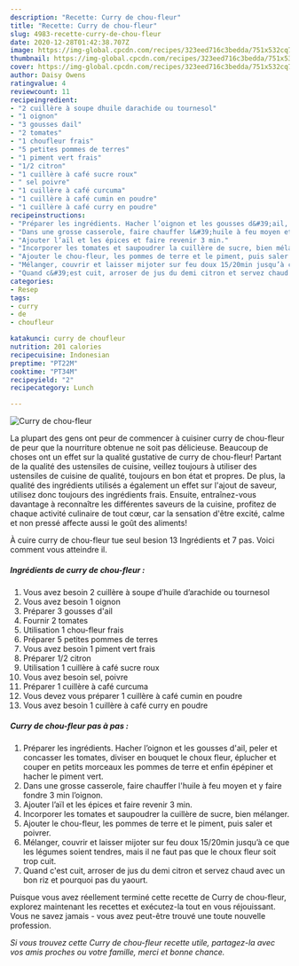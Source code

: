 ```yaml
---
description: "Recette: Curry de chou-fleur"
title: "Recette: Curry de chou-fleur"
slug: 4983-recette-curry-de-chou-fleur
date: 2020-12-28T01:42:38.707Z
image: https://img-global.cpcdn.com/recipes/323eed716c3bedda/751x532cq70/curry-de-chou-fleur-photo-principale-de-la-recette.jpg
thumbnail: https://img-global.cpcdn.com/recipes/323eed716c3bedda/751x532cq70/curry-de-chou-fleur-photo-principale-de-la-recette.jpg
cover: https://img-global.cpcdn.com/recipes/323eed716c3bedda/751x532cq70/curry-de-chou-fleur-photo-principale-de-la-recette.jpg
author: Daisy Owens
ratingvalue: 4
reviewcount: 11
recipeingredient:
- "2 cuillère à soupe dhuile darachide ou tournesol"
- "1 oignon"
- "3 gousses dail"
- "2 tomates"
- "1 choufleur frais"
- "5 petites pommes de terres"
- "1 piment vert frais"
- "1/2 citron"
- "1 cuillère à café sucre roux"
- " sel poivre"
- "1 cuillère à café curcuma"
- "1 cuillère à café cumin en poudre"
- "1 cuillère à café curry en poudre"
recipeinstructions:
- "Préparer les ingrédients. Hacher l’oignon et les gousses d&#39;ail, peler et concasser les tomates, diviser en bouquet le choux fleur, éplucher et couper en petits morceaux les pommes de terre et enfin épépiner et hacher le piment vert."
- "Dans une grosse casserole, faire chauffer l&#39;huile à feu moyen et y faire fondre 3 min l’oignon."
- "Ajouter l’aïl et les épices et faire revenir 3 min."
- "Incorporer les tomates et saupoudrer la cuillère de sucre, bien mélanger."
- "Ajouter le chou-fleur, les pommes de terre et le piment, puis saler et poivrer."
- "Mélanger, couvrir et laisser mijoter sur feu doux 15/20min jusqu’à ce que les légumes soient tendres, mais il ne faut pas que le choux fleur soit trop cuit."
- "Quand c&#39;est cuit, arroser de jus du demi citron et servez chaud avec un bon riz et pourquoi pas du yaourt."
categories:
- Resep
tags:
- curry
- de
- choufleur

katakunci: curry de choufleur 
nutrition: 201 calories
recipecuisine: Indonesian
preptime: "PT22M"
cooktime: "PT34M"
recipeyield: "2"
recipecategory: Lunch

---
```



![Curry de chou-fleur](https://img-global.cpcdn.com/recipes/323eed716c3bedda/751x532cq70/curry-de-chou-fleur-photo-principale-de-la-recette.jpg)

La plupart des gens ont peur de commencer à cuisiner curry de chou-fleur de peur que la nourriture obtenue ne soit pas délicieuse. Beaucoup de choses ont un effet sur la qualité gustative de curry de chou-fleur! Partant de la qualité des ustensiles de cuisine, veillez toujours à utiliser des ustensiles de cuisine de qualité, toujours en bon état et propres. De plus, la qualité des ingrédients utilisés a également un effet sur l'ajout de saveur, utilisez donc toujours des ingrédients frais. Ensuite, entraînez-vous davantage à reconnaître les différentes saveurs de la cuisine, profitez de chaque activité culinaire de tout cœur, car la sensation d'être excité, calme et non pressé affecte aussi le goût des aliments!

<!--inarticleads1-->

À cuire curry de chou-fleur tue seul besion 13 Ingrédients et 7 pas. Voici comment vous atteindre il.

##### Ingrédients de curry de chou-fleur :

1. Vous avez besoin 2 cuillère à soupe d’huile d’arachide ou tournesol
1. Vous avez besoin 1 oignon
1. Préparer 3 gousses d&#39;ail
1. Fournir 2 tomates
1. Utilisation 1 chou-fleur frais
1. Préparer 5 petites pommes de terres
1. Vous avez besoin 1 piment vert frais
1. Préparer 1/2 citron
1. Utilisation 1 cuillère à café sucre roux
1. Vous avez besoin  sel, poivre
1. Préparer 1 cuillère à café curcuma
1. Vous devez vous préparer 1 cuillère à café cumin en poudre
1. Vous avez besoin 1 cuillère à café curry en poudre




<!--inarticleads2-->

##### Curry de chou-fleur pas à pas :

1. Préparer les ingrédients. Hacher l’oignon et les gousses d&#39;ail, peler et concasser les tomates, diviser en bouquet le choux fleur, éplucher et couper en petits morceaux les pommes de terre et enfin épépiner et hacher le piment vert.
1. Dans une grosse casserole, faire chauffer l&#39;huile à feu moyen et y faire fondre 3 min l’oignon.
1. Ajouter l’aïl et les épices et faire revenir 3 min.
1. Incorporer les tomates et saupoudrer la cuillère de sucre, bien mélanger.
1. Ajouter le chou-fleur, les pommes de terre et le piment, puis saler et poivrer.
1. Mélanger, couvrir et laisser mijoter sur feu doux 15/20min jusqu’à ce que les légumes soient tendres, mais il ne faut pas que le choux fleur soit trop cuit.
1. Quand c&#39;est cuit, arroser de jus du demi citron et servez chaud avec un bon riz et pourquoi pas du yaourt.




<!--inarticleads1-->

<p>
Puisque vous avez réellement terminé cette recette de Curry de chou-fleur, explorez maintenant les recettes et exécutez-la tout en vous réjouissant. Vous ne savez jamais - vous avez peut-être trouvé une toute nouvelle profession.
</p>

<p>
<i>Si vous trouvez cette Curry de chou-fleur recette utile, partagez-la avec vos amis proches ou votre famille, merci et bonne chance.</i>
</p>
